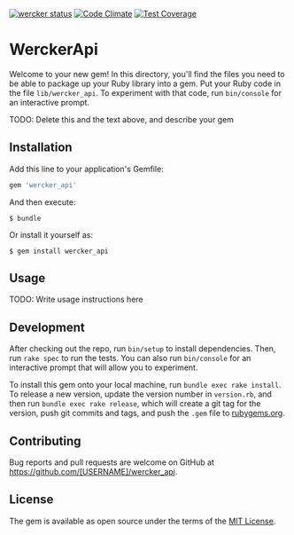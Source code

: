 [![wercker status](https://app.wercker.com/status/15fd697b0b3ff854e408a5c256e6737b/s/master "wercker status")](https://app.wercker.com/project/byKey/15fd697b0b3ff854e408a5c256e6737b)
[![Code Climate](https://codeclimate.com/github/StupidCodeFactory/wercker_api/badges/gpa.svg)](https://codeclimate.com/github/codeclimate/codeclimate)
[![Test Coverage](https://codeclimate.com/github/StupidCodeFactory/wercker_api/badges/coverage.svg)](https://codeclimate.com/github/codeclimate/codeclimate/coverage)
# WerckerApi

Welcome to your new gem! In this directory, you'll find the files you need to be able to package up your Ruby library into a gem. Put your Ruby code in the file `lib/wercker_api`. To experiment with that code, run `bin/console` for an interactive prompt.

TODO: Delete this and the text above, and describe your gem

## Installation

Add this line to your application's Gemfile:

```ruby
gem 'wercker_api'
```

And then execute:

    $ bundle

Or install it yourself as:

    $ gem install wercker_api

## Usage

TODO: Write usage instructions here

## Development

After checking out the repo, run `bin/setup` to install dependencies. Then, run `rake spec` to run the tests. You can also run `bin/console` for an interactive prompt that will allow you to experiment.

To install this gem onto your local machine, run `bundle exec rake install`. To release a new version, update the version number in `version.rb`, and then run `bundle exec rake release`, which will create a git tag for the version, push git commits and tags, and push the `.gem` file to [rubygems.org](https://rubygems.org).

## Contributing

Bug reports and pull requests are welcome on GitHub at https://github.com/[USERNAME]/wercker_api.

## License

The gem is available as open source under the terms of the [MIT License](http://opensource.org/licenses/MIT).

